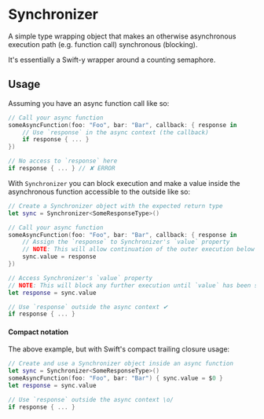 # Synchronizer

A simple type wrapping object that makes an otherwise asynchronous execution path (e.g. function call) synchronous (blocking).

It's essentially a Swift-y wrapper around a counting semaphore.

## Usage

Assuming you have an async function call like so:
```Swift
// Call your async function
someAsyncFunction(foo: "Foo", bar: "Bar", callback: { response in
    // Use `response` in the async context (the callback)
    if response { ... }
})

// No access to `response` here
if response { ... } // ✘ ERROR
```

With `Synchronizer` you can block execution and make a value inside the asynchronous function accessible to the outside like so:

```Swift
// Create a Synchronizer object with the expected return type
let sync = Synchronizer<SomeResponseType>()

// Call your async function
someAsyncFunction(foo: "Foo", bar: "Bar", callback: { response in
    // Assign the `response` to Synchronizer's `value` property
    // NOTE: This will allow continuation of the outer execution below
    sync.value = response
})

// Access Synchronizer's `value` property
// NOTE: This will block any further execution until `value` has been set
let response = sync.value

// Use `response` outside the async context ✔
if response { ... }
```

#### Compact notation
The above example, but with Swift's compact trailing closure usage:
```Swift
// Create and use a Synchronizer object inside an async function
let sync = Synchronizer<SomeResponseType>()
someAsyncFunction(foo: "Foo", bar: "Bar") { sync.value = $0 }
let response = sync.value

// Use `response` outside the async context \o/
if response { ... }
```